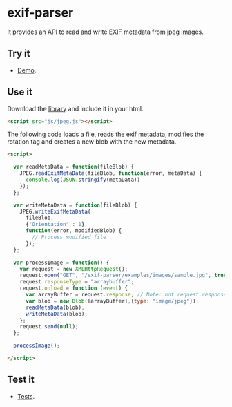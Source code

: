 # exif-parser

It provides an API to read and write EXIF metadata from jpeg images.

## Try it

* [Demo](http://dmarcos.github.io/exif-parser/examples).

## Use it

Download the [library](https://raw.github.com/dmarcos/exif-parser/master/jpeg.js) and include it in your html.

```html
<script src="js/jpeg.js"></script>
```

The following code loads a file, reads the exif metadata, modifies the rotation tag and creates a new blob with the new metadata.

```html
<script>

  var readMetaData = function(fileBlob) {
    JPEG.readExifMetaData(fileBlob, function(error, metaData) {
      console.log(JSON.stringify(metaData))
    });
  };

  var writeMetaData = function(fileBlob) {
    JPEG.writeExifMetaData(
      fileBlob,
      {"Orientation" : 1},
      function(error, modifiedBlob) {
        // Process modified file
      });
  };

  var processImage = function() {
    var request = new XMLHttpRequest();
    request.open("GET", "/exif-parser/examples/images/sample.jpg", true);
    request.responseType = "arraybuffer";
    request.onload = function (event) {
      var arrayBuffer = request.response; // Note: not request.responseText
      var blob = new Blob([arrayBuffer],{type: "image/jpeg"});
      readMetaData(blob);
      writeMetaData(blob);
    };
    request.send(null);
  };

  processImage();

</script>
```

## Test it

* [Tests](http://dmarcos.github.io/exif-parser/test/).

